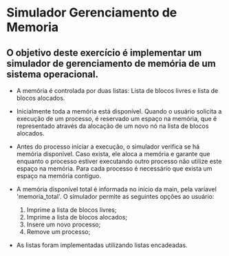 # Simulador Gerenciamento de Memoria
## O objetivo deste exercício é implementar um simulador de gerenciamento de memória de um sistema operacional.

* A memória é controlada por duas listas: Lista de blocos livres e lista de blocos alocados.

* Inicialmente toda a memória está disponível. Quando o usuário solicita a execução de um processo, é reservado
um espaço na memória, que é representado através da alocação de um novo nó na lista de
blocos alocados.

* Antes do processo iniciar a execução, o simulador verifica se há memória disponível. Caso
exista, ele aloca a memória e garante que enquanto o processo estiver executando outro
processo não utilize este espaço na memória. Para cada processo é necessário que exista
um espaço na memória contíguo.

* A memória disponível total é informada no início da main, pela varíavel 'memoria_total'. O simulador
permite as seguintes opções ao usuário: 
  1. Imprime a lista de blocos livres;
  2. Imprime a lista de blocos alocados;
  3. Insere um novo processo;
  4. Remove um processo;
 
* As listas foram implementadas utilizando listas encadeadas.

